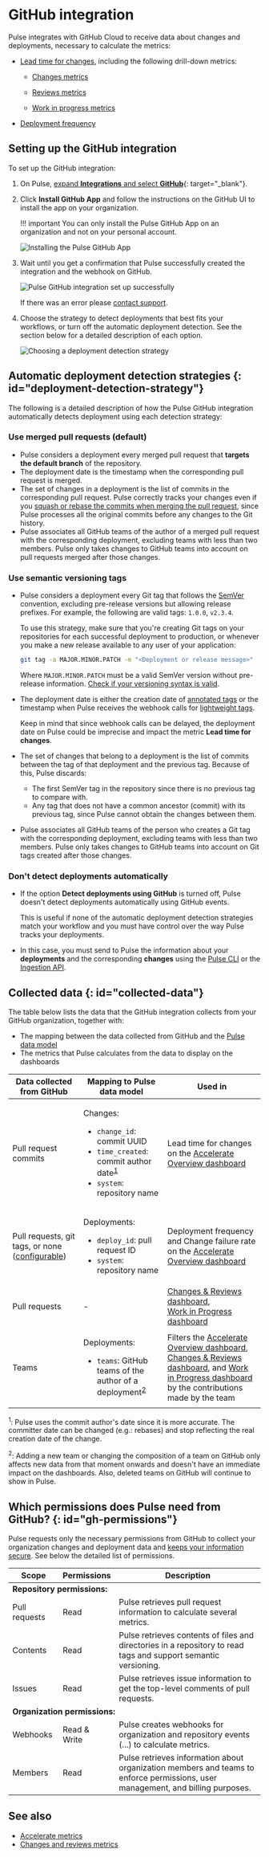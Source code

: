 # GitHub integration

Pulse integrates with GitHub Cloud to receive data about changes and deployments, necessary to calculate the metrics:

-   [Lead time for changes](../metrics/accelerate.md#lead-time-for-changes), including the following drill-down metrics:

    -   [Changes metrics](../metrics/accelerate-changes.md#changes-metrics)

    -   [Reviews metrics](../metrics/accelerate-changes.md#reviews-metrics)

    -   [Work in progress metrics](../metrics/accelerate-wip.md)

-   [Deployment frequency](../metrics/accelerate.md#deployment-frequency)

## Setting up the GitHub integration

To set up the GitHub integration:

1.  On Pulse, [expand **Integrations** and select **GitHub**](https://app.pulse.codacy.com/integrations/github){: target="_blank"}.

1.  Click **Install GitHub App** and follow the instructions on the GitHub UI to install the app on your organization.

    !!! important
        You can only install the Pulse GitHub App on an organization and not on your personal account.

    ![Installing the Pulse GitHub App](images/ghi-installing.png)

1.  Wait until you get a confirmation that Pulse successfully created the integration and the webhook on GitHub.

    ![Pulse GitHub integration set up successfully](images/ghi-ok.png)

    If there was an error please [contact support](mailto:pulsesupport@codacy.com).

1.  Choose the strategy to detect deployments that best fits your workflows, or turn off the automatic deployment detection. See the section below for a detailed description of each option.

    ![Choosing a deployment detection strategy](images/ghi-strategy.png)

## Automatic deployment detection strategies {: id="deployment-detection-strategy"}

The following is a detailed description of how the Pulse GitHub integration automatically detects deployment using each detection strategy:

### Use merged pull requests (default)

-   Pulse considers a deployment every merged pull request that **targets the default branch** of the repository.
-   The deployment date is the timestamp when the corresponding pull request is merged.
-   The set of changes in a deployment is the list of commits in the corresponding pull request. Pulse correctly tracks your changes even if you [squash or rebase the commits when merging the pull request](https://docs.github.com/en/repositories/configuring-branches-and-merges-in-your-repository/configuring-pull-request-merges/about-merge-methods-on-github), since Pulse processes all the original commits before any changes to the Git history.
-   Pulse associates all GitHub teams of the author of a merged pull request with the corresponding deployment, excluding teams with less than two members. Pulse only takes changes to GitHub teams into account on pull requests merged after those changes.

### Use semantic versioning tags

-   Pulse considers a deployment every Git tag that follows the [SemVer](https://semver.org) convention, excluding pre-release versions but allowing release prefixes. For example, the following are valid tags: `1.0.0`, `v2.3.4`.

    To use this strategy, make sure that you're creating Git tags on your repositories for each successful deployment to production, or whenever you make a new release available to any user of your application:

    ```bash
    git tag -a MAJOR.MINOR.PATCH -m "<Deployment or release message>"
    ```

    Where `MAJOR.MINOR.PATCH` must be a valid SemVer version without pre-release information. [Check if your versioning syntax is valid](https://regex101.com/r/NVAtiz/1).

-   The deployment date is either the creation date of [annotated tags](https://git-scm.com/book/en/v2/Git-Basics-Tagging#_annotated_tags) or the timestamp when Pulse receives the webhook calls for [lightweight tags](https://git-scm.com/book/en/v2/Git-Basics-Tagging#_lightweight_tags).

    Keep in mind that since webhook calls can be delayed, the deployment date on Pulse could be imprecise and impact the metric **Lead time for changes**.

-   The set of changes that belong to a deployment is the list of commits between the tag of that deployment and the previous tag. Because of this, Pulse discards:

    -   The first SemVer tag in the repository since there is no previous tag to compare with.
    -   Any tag that does not have a common ancestor (commit) with its previous tag, since Pulse cannot obtain the changes between them.

-   Pulse associates all GitHub teams of the person who creates a Git tag with the corresponding deployment, excluding teams with less than two members. Pulse only takes changes to GitHub teams into account on Git tags created after those changes.

### Don't detect deployments automatically

-   If the option **Detect deployments using GitHub** is turned off, Pulse doesn't detect deployments automatically using GitHub events.

    This is useful if none of the automatic deployment detection strategies match your workflow and you must have control over the way Pulse tracks your deployments.

-   In this case, you must send to Pulse the information about your **deployments** and the corresponding **changes** using the [Pulse CLI](../cli/cli.md) or the [Ingestion API](https://ingestion.pulse.codacy.com/v1/api-docs).

## Collected data {: id="collected-data"}

The table below lists the data that the GitHub integration collects from your GitHub organization, together with:

-   The mapping between the data collected from GitHub and the [Pulse data model](https://ingestion.pulse.codacy.com/v1/api-docs#tocs_event)
-   The metrics that Pulse calculates from the data to display on the dashboards

<table>
<thead>
<tr>
<th><strong>Data collected from GitHub</strong></th>
<th><strong>Mapping to Pulse data model</strong></th>
<th><strong>Used in</strong></th>
</tr>
</thead>
<tbody>
<tr>
    <td>Pull request commits</td>
    <td>
        <p>Changes:</p>
        <ul>
            <li><code>change_id</code>: commit UUID</li>
            <li><code>time_created</code>: commit author date<sup><a href="#commit-author-date">1</a></sup></li>
            <li><code>system</code>: repository name</li>
        </ul>
    </td>
    <td>Lead time for changes on the <a href="../../metrics/accelerate/">Accelerate Overview dashboard</a></td>
</tr>
<tr>
    <td>Pull requests, git tags, or none (<a href="#deployment-detection-strategy">configurable</a>)</td>
    <td>
        <p>Deployments:</p>
        <ul>
            <li><code>deploy_id</code>: pull request ID</li>
            <li><code>system</code>: repository name</li>
        </ul>
    </td>
    <td>Deployment frequency and Change failure rate on the <a href="../../metrics/accelerate/">Accelerate Overview dashboard</a></td>
</tr>
<tr>
    <td>Pull requests</td>
    <td>
        -
    </td>
    <td><a href="../../metrics/accelerate-changes/">Changes & Reviews dashboard</a>,<br/><a href="../../metrics/accelerate-wip/">Work in Progress dashboard</a></td>
</tr>
<tr>
    <td>Teams</td>
    <td>
        <p>Deployments:</p>
        <ul>
            <li><code>teams</code>: GitHub teams of the author of a deployment<sup><a href="#deployment-teams">2</a></sup></li>
        </ul>
    </td>
    <td>Filters the <a href="../../metrics/accelerate/">Accelerate Overview dashboard</a>, <a href="../../metrics/accelerate-changes/">Changes & Reviews dashboard</a>, and <a href="../../metrics/accelerate-wip/">Work in Progress dashboard</a> by the contributions made by the team</td>
</tr>
</table>

<sup><span id="commit-author-date">1</span></sup>: Pulse uses the commit author's date since it is more accurate. The committer date can be changed (e.g.: rebases) and stop reflecting the real creation date of the change.

<sup><span id="deployment-teams">2</span></sup>: Adding a new team or changing the composition of a team on GitHub only affects new data from that moment onwards and doesn't have an immediate impact on the dashboards. Also, deleted teams on GitHub will continue to show in Pulse.

## Which permissions does Pulse need from GitHub? {: id="gh-permissions"}

Pulse requests only the necessary permissions from GitHub to collect your organization changes and deployment data and [keeps your information secure](https://security.codacy.com/). See below the detailed list of permissions.

<table>
  <colgroup>
    <col width="20%"/>
    <col width="20%"/>
    <col width="60%"/>
  </colgroup>
  <thead>
    <tr>
      <th>Scope</th>
      <th>Permissions</th>
      <th>Description</th>
    </tr>
  </thead>
  <tbody>
    <tr>
      <td colspan="3"><strong>Repository permissions:</strong></td>
    </tr>
    <tr>
      <td>Pull requests</td>
      <td>Read</td>
      <td>Pulse retrieves pull request information to calculate several metrics.</td>
    </tr>
    <tr>
      <td>Contents</td>
      <td>Read</td>
      <td>Pulse retrieves contents of files and directories in a repository to read tags and support semantic versioning.</td>
    </tr>
    <tr>
      <td>Issues</td>
      <td>Read</td>
      <td>Pulse retrieves issue information to get the top-level comments of pull requests.</td>
    </tr>
    <tr>
      <td colspan="3"><strong>Organization permissions:</strong></td>
    </tr>
    <tr>
      <td>Webhooks</td>
      <td>Read & Write</td>
      <td>Pulse creates webhooks for organization and repository events (...) to calculate metrics. </td>
    </tr>
    <tr>
      <td>Members</td>
      <td>Read</td>
      <td>Pulse retrieves information about organization members and teams to enforce permissions, user management, and billing purposes.</td>
    </tr>
  </tbody>
</table>

## See also

-   [Accelerate metrics](../metrics/accelerate.md)
-   [Changes and reviews metrics](../metrics/accelerate-changes.md)
